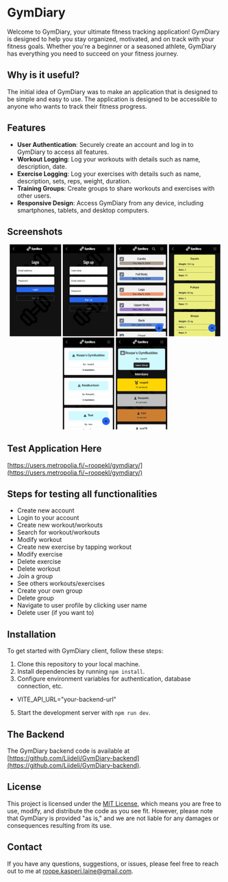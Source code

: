 # GymDiary

Welcome to GymDiary, your ultimate fitness tracking application! GymDiary is designed to help you stay organized, motivated, and on track with your fitness goals. Whether you're a beginner or a seasoned athlete, GymDiary has everything you need to succeed on your fitness journey.

## Why is it useful?

The initial idea of GymDiary was to make an application that is designed to be simple and easy to use. The application is designed to be accessible to anyone who wants to track their fitness progress.

## Features

- **User Authentication**: Securely create an account and log in to GymDiary to access all features.
- **Workout Logging**: Log your workouts with details such as name, description, date.
- **Exercise Logging**: Log your exercises with details such as name, description, sets, reps, weight, duration.
- **Training Groups**: Create groups to share workouts and exercises with other users.
- **Responsive Design**: Access GymDiary from any device, including smartphones, tablets, and desktop computers.

## Screenshots

<p align="center">
   <img src="https://github.com/Liideli/GymDiaryApp/blob/main/public/gymdiary-login.png" alt="login" width="120"/>
   <img src="https://github.com/Liideli/GymDiaryApp/blob/main/public/gymdiary-register.png" alt="register" width="120"/>
   <img src="https://github.com/Liideli/GymDiaryApp/blob/main/public/gymdiary-workouts.png" alt="workouts" width="120"/>
   <img src="https://github.com/Liideli/GymDiaryApp/blob/main/public/gymdiary-exercises.png" alt="exercises" width="120"/>
   <img src="https://github.com/Liideli/GymDiaryApp/blob/main/public/gymdiary-groups.png" alt="groups" width="120"/>
   <img src="https://github.com/Liideli/GymDiaryApp/blob/main/public/gymdiary-group.png" alt="group" width="120"/>
</p>

## Test Application Here
[https://users.metropolia.fi/~roopekl/gymdiary/](https://users.metropolia.fi/~roopekl/gymdiary/)

## Steps for testing all functionalities
  - Create new account
  - Login to your account
  - Create new workout/workouts
  - Search for workout/workouts
  - Modify workout
  - Create new exercise by tapping workout
  - Modify exercise
  - Delete exercise
  - Delete workout
  - Join a group
  - See others workouts/exercises
  - Create your own group
  - Delete group
  - Navigate to user profile by clicking user name
  - Delete user (if you want to)

## Installation

To get started with GymDiary client, follow these steps:

1. Clone this repository to your local machine.
2. Install dependencies by running `npm install`.
4. Configure environment variables for authentication, database connection, etc.
  - VITE_API_URL="your-backend-url"
5. Start the development server with `npm run dev`.


## The Backend

The GymDiary backend code is available at [https://github.com/Liideli/GymDiary-backend](https://github.com/Liideli/GymDiary-backend).

## License

This project is licensed under the [MIT License](LICENSE), which means you are free to use, modify, and distribute the code as you see fit. However, please note that GymDiary is provided "as is," and we are not liable for any damages or consequences resulting from its use.

## Contact

If you have any questions, suggestions, or issues, please feel free to reach out to me at [roope.kasperi.laine@gmail.com](roope.kasperi.laine@gmail.com).